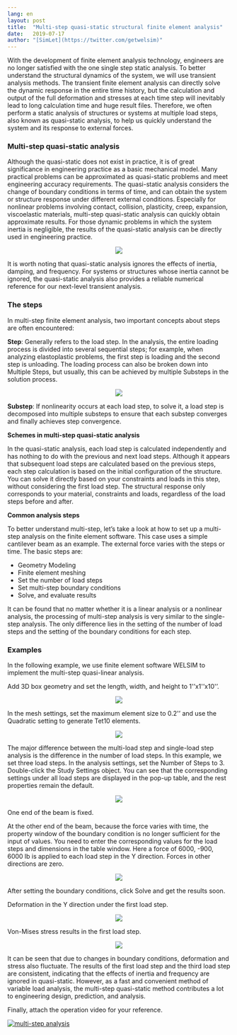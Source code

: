 ```yaml
---
lang: en
layout: post
title:  "Multi-step quasi-static structural finite element analysis"
date:   2019-07-17
author: "[SimLet](https://twitter.com/getwelsim)"
---
```


With the development of finite element analysis technology, engineers are no longer satisfied with the one single step static analysis. To better understand the structural dynamics of the system, we will use transient analysis methods. The transient finite element analysis can directly solve the dynamic response in the entire time history, but the calculation and output of the full deformation and stresses at each time step will inevitably lead to long calculation time and huge result files. Therefore, we often perform a static analysis of structures or systems at multiple load steps, also known as quasi-static analysis, to help us quickly understand the system and its response to external forces.

### Multi-step quasi-static analysis

Although the quasi-static does not exist in practice, it is of great significance in engineering practice as a basic mechanical model. Many practical problems can be approximated as quasi-static problems and meet engineering accuracy requirements. The quasi-static analysis considers the change of boundary conditions in terms of time, and can obtain the system or structure response under different external conditions. Especially for nonlinear problems involving contact, collision, plasticity, creep, expansion, viscoelastic materials, multi-step quasi-static analysis can quickly obtain approximate results. For those dynamic problems in which the system inertia is negligible, the results of the quasi-static analysis can be directly used in engineering practice.

<p align="center">
  <img src="https://miro.medium.com/max/631/1*cXs4afErCGko9CoRVGFEBQ.png"/>
</p>

It is worth noting that quasi-static analysis ignores the effects of inertia, damping, and frequency. For systems or structures whose inertia cannot be ignored, the quasi-static analysis also provides a reliable numerical reference for our next-level transient analysis.

### The steps

In multi-step finite element analysis, two important concepts about steps are often encountered:

**Step**: Generally refers to the load step. In the analysis, the entire loading process is divided into several sequential steps; for example, when analyzing elastoplastic problems, the first step is loading and the second step is unloading. The loading process can also be broken down into Multiple Steps, but usually, this can be achieved by multiple Substeps in the solution process.

<p align="center">
  <img src="https://miro.medium.com/max/761/1*kXARede-S5oivU7cYWTFEQ.png"/>
</p>

**Substep**: If nonlinearity occurs at each load step, to solve it, a load step is decomposed into multiple substeps to ensure that each substep converges and finally achieves step convergence.

**Schemes in multi-step quasi-static analysis**

In the quasi-static analysis, each load step is calculated independently and has nothing to do with the previous and next load steps. Although it appears that subsequent load steps are calculated based on the previous steps, each step calculation is based on the initial configuration of the structure. You can solve it directly based on your constraints and loads in this step, without considering the first load step. The structural response only corresponds to your material, constraints and loads, regardless of the load steps before and after.

**Common analysis steps**

To better understand multi-step, let’s take a look at how to set up a multi-step analysis on the finite element software. This case uses a simple cantilever beam as an example. The external force varies with the steps or time. The basic steps are:

* Geometry Modeling
* Finite element meshing
* Set the number of load steps
* Set multi-step boundary conditions
* Solve, and evaluate results

It can be found that no matter whether it is a linear analysis or a nonlinear analysis, the processing of multi-step analysis is very similar to the single-step analysis. The only difference lies in the setting of the number of load steps and the setting of the boundary conditions for each step.

### Examples

In the following example, we use finite element software WELSIM to implement the multi-step quasi-linear analysis.

Add 3D box geometry and set the length, width, and height to 1'’x1'’x10'’.

<p align="center">
  <img src="https://miro.medium.com/max/945/1*v6SSTmSotui5mpjoFp3M-g.png"/>
</p>

In the mesh settings, set the maximum element size to 0.2'’ and use the Quadratic setting to generate Tet10 elements.

<p align="center">
  <img src="https://miro.medium.com/max/942/1*niE-RxHczCEmebh98gNyCA.png"/>
</p>

The major difference between the multi-load step and single-load step analysis is the difference in the number of load steps. In this example, we set three load steps. In the analysis settings, set the Number of Steps to 3. Double-click the Study Settings object. You can see that the corresponding settings under all load steps are displayed in the pop-up table, and the rest properties remain the default.

<p align="center">
  <img src="https://miro.medium.com/max/940/1*A86_XgjNfren2-k_T53bdg.png"/>
</p>

One end of the beam is fixed.

At the other end of the beam, because the force varies with time, the property window of the boundary condition is no longer sufficient for the input of values. You need to enter the corresponding values ​​for the load steps and dimensions in the table window. Here a force of 6000, -900, 6000 lb is applied to each load step in the Y direction. Forces in other directions are zero.

<p align="center">
  <img src="https://miro.medium.com/max/1090/1*DAPVtWUMeembpFfMr_zpgA.png"/>
</p>

After setting the boundary conditions, click Solve and get the results soon.

Deformation in the Y direction under the first load step.

<p align="center">
  <img src="https://miro.medium.com/max/1089/1*pG6X-zWcsr4lsVGOcui5zg.png"/>
</p>

Von-Mises stress results in the first load step.

<p align="center">
  <img src="https://miro.medium.com/max/1087/1*v4qfBmpupgAskrs8X6og-g.png"/>
</p>

It can be seen that due to changes in boundary conditions, deformation and stress also fluctuate. The results of the first load step and the third load step are consistent, indicating that the effects of inertia and frequency are ignored in quasi-static. However, as a fast and convenient method of variable load analysis, the multi-step quasi-static method contributes a lot to engineering design, prediction, and analysis.

Finally, attach the operation video for your reference.

[![multi-step analysis](https://img.youtube.com/vi/IhcbmdfRvsI/0.jpg)](https://youtu.be/IhcbmdfRvsI)


